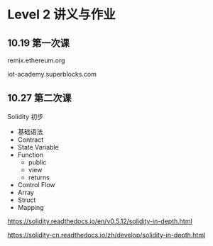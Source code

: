 # Level 2 讲义与作业

## 10.19 第一次课

remix.ethereum.org

iot-academy.superblocks.com

## 10.27 第二次课

Solidity 初步

- 基础语法
- Contract
- State Variable
- Function
  - public
  - view
  - returns
- Control Flow
- Array
- Struct
- Mapping

https://solidity.readthedocs.io/en/v0.5.12/solidity-in-depth.html

https://solidity-cn.readthedocs.io/zh/develop/solidity-in-depth.html
